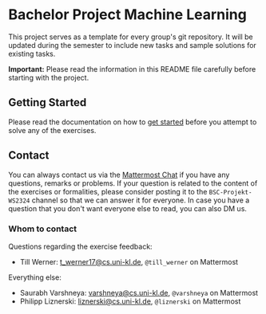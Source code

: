 # Bachelor Project Machine Learning

This project serves as a template for every group's git repository. It will be updated during the semester to include new tasks and sample solutions for existing tasks.

**Important:** Please read the information in this README file carefully before starting with the project.

## Getting Started
Please read the documentation on how to [get started](doc/getting_started.md) before you attempt to solve any of the exercises.

## Contact
You can always contact us via the [Mattermost Chat](https://ml-chat.cs.uni-kl.de) if you have any questions, remarks or problems. If your question is related to the content of the exercises or formalities, please consider posting it to the `BSC-Projekt-WS2324` channel so that we can answer it for everyone. In case you have a question that you don't want everyone else to read, you can also DM us.

### Whom to contact
Questions regarding the exercise feedback:
* Till Werner: [t_werner17@cs.uni-kl.de](mailto:t_werner17@cs.uni-kl.de), `@till_werner` on Mattermost

Everything else:
* Saurabh Varshneya: [varshneya@cs.uni-kl.de](mailto:varshneya@cs.uni-kl.de), `@varshneya` on Mattermost
* Philipp Liznerski: [liznerski@cs.uni-kl.de](mailto:liznerski@cs.uni-kl.de), `@liznerski` on Mattermost
